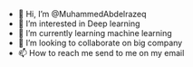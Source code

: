 - 👋 Hi, I’m @MuhammedAbdelrazeq
- 👀 I’m interested in Deep learning
- 🌱 I’m currently learning machine learning
- 💞️ I’m looking to collaborate on big company
- 📫 How to reach me send to me on my email

<!---
MuhammedAbdelrazeq/MuhammedAbdelrazeq is a ✨ special ✨ repository because its `README.md` (this file) appears on your GitHub profile.
You can click the Preview link to take a look at your changes.
--->
